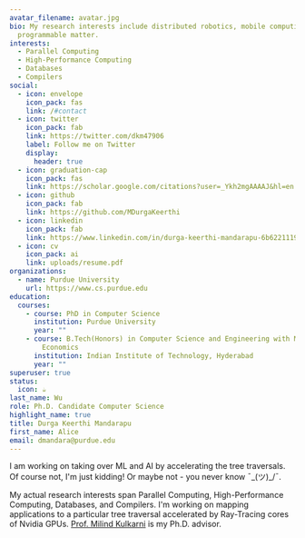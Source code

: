 ```yaml
---
avatar_filename: avatar.jpg
bio: My research interests include distributed robotics, mobile computing and
  programmable matter.
interests:
  - Parallel Computing
  - High-Performance Computing
  - Databases
  - Compilers
social:
  - icon: envelope
    icon_pack: fas
    link: /#contact
  - icon: twitter
    icon_pack: fab
    link: https://twitter.com/dkm47906
    label: Follow me on Twitter
    display:
      header: true
  - icon: graduation-cap
    icon_pack: fas
    link: https://scholar.google.com/citations?user=_Ykh2mgAAAAJ&hl=en
  - icon: github
    icon_pack: fab
    link: https://github.com/MDurgaKeerthi
  - icon: linkedin
    icon_pack: fab
    link: https://www.linkedin.com/in/durga-keerthi-mandarapu-6b6221119/
  - icon: cv
    icon_pack: ai
    link: uploads/resume.pdf
organizations:
  - name: Purdue University
    url: https://www.cs.purdue.edu
education:
  courses:
    - course: PhD in Computer Science
      institution: Purdue University
      year: ""
    - course: B.Tech(Honors) in Computer Science and Engineering with Minor in
        Economics
      institution: Indian Institute of Technology, Hyderabad
      year: ""
superuser: true
status:
  icon: ☕️
last_name: Wu
role: Ph.D. Candidate Computer Science
highlight_name: true
title: Durga Keerthi Mandarapu
first_name: Alice
email: dmandara@purdue.edu
---
```

I am working on taking over ML and AI by accelerating the tree traversals. Of course not, I'm just kidding! Or maybe not - you never know  ¯\_(ツ)\_/¯. 

My actual research interests span Parallel Computing, High-Performance Computing, Databases, and Compilers. I'm working on mapping applications to a particular tree traversal accelerated by Ray-Tracing cores of Nvidia GPUs. <a href="https://engineering.purdue.edu/~milind/" target="_blank">Prof. Milind Kulkarni</a> is my Ph.D. advisor. 
						

```

```